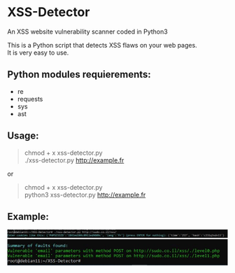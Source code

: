# XSS-Detector
An XSS website vulnerability scanner coded in Python3

This is a Python script that detects XSS flaws on your web pages.\
It is very easy to use.

## Python modules requierements:
* re
* requests
* sys
* ast

## Usage:
> chmod + x xss-detector.py\
> ./xss-detector.py http://example.fr

or 

> chmod + x xss-detector.py\
> python3 xss-detector.py http://example.fr

## Example:
![Command prompt](demo1.JPG)
![Result](demo2.JPG)
